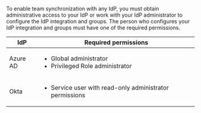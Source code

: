 To enable team synchronization with any IdP, you must obtain administrative access to your IdP or work with your IdP administrator to configure the IdP integration and groups. The person who configures your IdP integration and groups must have one of the required permissions.

| IdP      | Required permissions                                                         |
| -------- | ---------------------------------------------------------------------------- |
| Azure AD | <ul><li>Global administrator</li><li>Privileged Role administrator</li></ul> |
| Okta     | <ul><li>Service user with read-only administrator permissions</li></ul>      |
